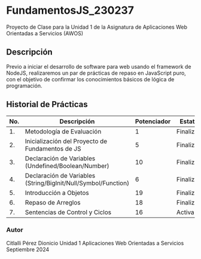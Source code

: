 # FundamentosJS_230237
Proyecto de Clase para la Unidad 1 de la Asignatura de Aplicaciones Web Orientadas a Servicios (AWOS)


## Descripción
Previo a iniciar el desarrollo de software para web usando el framework de NodeJS, realizaremos un par de prácticas de repaso en JavaScript puro, con el objetivo de confirmar los conocimientos básicos de lógica de programación.


## Historial de Prácticas
 |No.| Descripción|Potenciador| Estatus|
 |--|--|--|--|
 |1.| Metodología de Evaluación|1|Finalizada|
 |2.| Inicialización del Proyecto de Fundamentos de JS|5|Finalizada|
 |3.|Declaración de Variables (Undefined/Boolean/Number)|10|Finalizada|
 |4.|Declaración de Variables (String/BigInit/Null/Symbol/Function)|6| Finalizada|
 |5.|Introducción a Objetos|19|Finalizada|
 |6.|Repaso de Arreglos|18|Finalizada|
 |7.|Sentencias de Control y Ciclos|16|Activa|

### Autor
Citlalli Pérez Dionicio
Unidad 1
Aplicaciones Web Orientadas a Servicios
Septiembre 2024

